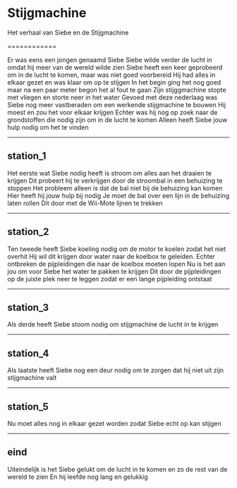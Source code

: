 Stijgmachine
============

Het verhaal van Siebe en de Stijgmachine

============

Er was eens een jongen genaamd Siebe
Siebe wilde verder de lucht in
omdat hij meer van de wereld wilde zien
Siebe heeft een keer geprobeerd om in de lucht te komen, maar was niet goed voorbereid
Hij had alles in elkaar gezet en was klaar om op te stijgen
In het begin ging het nog goed maar na een paar meter begon het al fout te gaan
Zijn stijggmachine stopte met vliegen en storte neer in het water
Gevoed met deze nederlaag was Siebe nog meer vastberaden om een werkende stijgmachine te bouwen
Hij moest en zou het voor elkaar krijgen
Echter was hij nog op zoek naar de grondstoffen die nodig zijn om in de lucht te komen
Alleen heeft Siebe jouw hulp nodig om het te vinden

------------
station_1
------------
Het eerste wat Siebe nodig heeft is stroom om alles aan het draaien te krijgen
Dit probeert hij te verkrijgen door de stroombal in een behuizing te stoppen
Het probleem alleen is dat de bal niet bij de behuizing kan komen
Hier heeft hij jouw hulp bij nodig
Je moet de bal over een lijn in de behuizing laten rollen
Dit door met de Wii-Mote lijnen te trekken

------------
station_2
------------
Ten tweede heeft Siebe koeling nodig om de motor te koelen zodat het niet overhit
Hij wil dit krijgen door water naar de koelbox te geleiden.
Echter ontbreken de pijpleidingen die naar de koelbox moeten lopen
Nu is het aan jou om voor Siebe het water te pakken te krijgen
Dit door de pijpleidingen op de juiste plek neer te leggen zodat er een lange pijpleiding ontstaat

------------
station_3
------------
Als derde heeft Siebe stoom nodig om stijgmachine de lucht in te krijgen

------------
station_4
------------
Als laatste heeft Siebe nog een deur nodig om te zorgen dat hij niet uit zijn stijgmachine valt

------------
station_5
------------
Nu moet alles nog in elkaar gezet worden zodat Siebe echt op kan stijgen

------------
eind
------------
Uiteindelijk is het Siebe gelukt om de lucht in te komen en zo de rest van de wereld te zien
En hij leefde nog lang en gelukkig